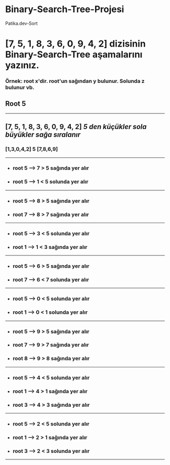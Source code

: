 # Binary-Search-Tree-Projesi
Patika.dev-Sort
# [7, 5, 1, 8, 3, 6, 0, 9, 4, 2] dizisinin Binary-Search-Tree aşamalarını yazınız.

### Örnek: root x'dir. root'un sağından y bulunur. Solunda z bulunur vb.

## Root 5 

---
 
## [7, 5, 1, 8, 3, 6, 0, 9, 4, 2] ***5 den küçükler sola büyükler sağa sıralanır***
### [1,3,0,4,2] **5** [7,8,6,9]
---
* ### root 5 --> 7 > 5 sağında yer alır
* ### root 5 --> 1 < 5 solunda yer alır
---
* ### root 5 --> 8 > 5 sağında yer alır
* ### root 7 --> 8 > 7 sağında yer alır
---
* ### root 5 --> 3 < 5 solunda yer alır
* ### root 1 --> 1 < 3 sağında yer alır
---
* ### root 5 --> 6 > 5 sağında yer alır
* ### root 7 --> 6 < 7 solunda yer alır
---
* ### root 5 --> 0 < 5 solunda yer alır
* ### root 1 --> 0 < 1 solunda yer alır
---
* ### root 5 --> 9 > 5 sağında yer alır
* ### root 7 --> 9 > 7 sağında yer alır
* ### root 8 --> 9 > 8 sağında yer alır
---
* ### root 5 --> 4 < 5 solunda yer alır
* ### root 1 --> 4 > 1 sağında yer alır
* ### root 3 --> 4 > 3 sağında yer alır
---
* ### root 5 --> 2 < 5 solunda yer alır
* ### root 1 --> 2 > 1 sağında yer alır
* ### root 3 --> 2 < 3 solunda yer alır
---


